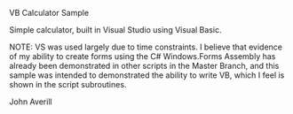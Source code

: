 VB Calculator Sample

Simple calculator, built in Visual Studio using Visual Basic. 

NOTE: VS was used largely due to time constraints. I believe that evidence of my ability to create forms using the C# Windows.Forms Assembly has already been demonstrated in other scripts in the Master Branch, and this sample was intended to demonstrated the ability to write VB, which I feel is shown in the script subroutines.

John Averill
